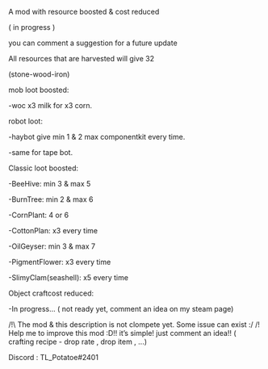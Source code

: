 A mod with resource boosted & cost reduced

( in progress )

you can comment a suggestion for a future update


All resources that are harvested will give 32

(stone-wood-iron)


mob loot boosted:

-woc x3 milk for x3 corn.


robot loot:

-haybot give min 1 & 2 max componentkit every   time.

-same for tape bot.



Classic loot boosted:

-BeeHive: min 3 & max 5

-BurnTree: min 2 & max 6

-CornPlant: 4 or 6

-CottonPlan: x3 every time

-OilGeyser: min 3 & max 7

-PigmentFlower: x3 every time

-SlimyClam(seashell): x5 every time


Object craftcost reduced:

-In progress... ( not ready yet, comment an idea on my steam page)


/!\ The mod & this description is not clompete yet. Some issue can exist :/ /!\
Help me to improve this mod :D!!
it’s simple! just comment an idea!! ( crafting recipe - drop rate , drop item , ...)

Discord : TL_Potatoe#2401
